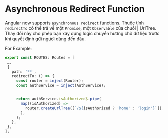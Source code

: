 # Asynchronous Redirect Function

Angular now supports `asynchronous redirect` functions. Thuộc tính `redirectTo` có thể trả về một `Promise`, một `Observable` của chuỗi | UrlTree. Thay đổi này cho phép bạn xây dựng logic chuyển hướng chờ dữ liệu trước khi quyết định gửi người dùng đến đâu.

For Example: 

```ts
export const ROUTES: Routes = [
 …,
 {
   path: '**',
   redirectTo: () => {
     const router = inject(Router);
     const authService = inject(AuthService);


     return authService.isAuthorized$.pipe(
       map((isAuthorized) =>
         router.createUrlTree([`/${isAuthorized ? 'home' : 'login'}`]),
       ),
     );
   },
 },
];
```